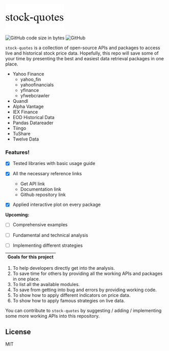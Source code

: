 ![stock-quotes](Reference/s.png)

![GitHub code size in bytes](https://img.shields.io/github/languages/code-size/evonshahriar/stock-quotes)
![GitHub](https://img.shields.io/github/license/evonshahriar/stock-quotes)

```stock-quotes``` is a collection of open-source APIs and packages to access live and historical stock price data. Hopefully, this repo will save some of your time by presenting the best and easiest data retrieval packages in one place.
  - Yahoo Finance
    - yahoo_fin
    - yahoofinancials
    - yfinance
    - yfwebcrawler
  - Quandl
  - Alpha Vantage
  - IEX Finance
  - EOD Historical Data
  - Pandas Datareader
  - Tiingo
  - TuShare
  - Twelve Data


### Features!

  - [x] Tested libraries with basic usage guide
  - [x] All the necessary reference links
     - Get API link
     - Documentation link
     - Github repository link
  - [x] Applied interactive plot on every package


__Upcoming:__
  - [ ] Comprehensive examples
  - [ ] Fundamental and technical analysis
  - [ ] Implementing different strategies


Goals for this project |
------------ |
1. To help developers directly get into the analysis.
2. To save time for others by providing all the working APIs and packages in one place.
3. To list all the available modules.
4. To save from getting into bug and errors by providing working code.
5. To show how to apply different indicators on price data.
6. To show how to apply famous strategies on live data.


You can contribute to ```stock-quotes``` by suggesting / adding / implementing some more working APIs into this repository.


License
----

MIT
